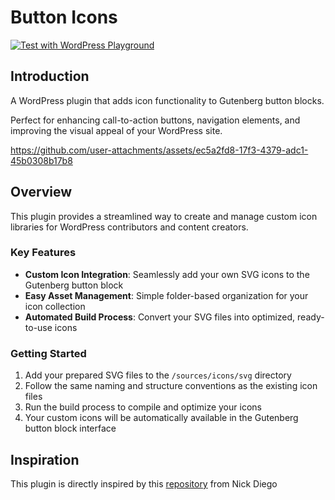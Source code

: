 # Button Icons

[![Test with WordPress Playground](https://img.shields.io/badge/Test%20with-WordPress%20Playground-0073aa?style=for-the-badge&logo=wordpress&logoColor=white)](https://playground.wordpress.net/?blueprint-url=https://raw.githubusercontent.com/maxpertici/button-icons/main/blueprint.json)

## Introduction
A WordPress plugin that adds icon functionality to Gutenberg button blocks.

Perfect for enhancing call-to-action buttons, navigation elements, and improving the visual appeal of your WordPress site.


https://github.com/user-attachments/assets/ec5a2fd8-17f3-4379-adc1-45b0308b17b8


## Overview
This plugin provides a streamlined way to create and manage custom icon libraries for WordPress contributors and content creators.

### Key Features
- **Custom Icon Integration**: Seamlessly add your own SVG icons to the Gutenberg button block
- **Easy Asset Management**: Simple folder-based organization for your icon collection
- **Automated Build Process**: Convert your SVG files into optimized, ready-to-use icons

### Getting Started
1. Add your prepared SVG files to the `/sources/icons/svg` directory
2. Follow the same naming and structure conventions as the existing icon files
3. Run the build process to compile and optimize your icons
4. Your custom icons will be automatically available in the Gutenberg button block interface

## Inspiration

This plugin is directly inspired by this [repository](https://github.com/ndiego/enable-button-icons) from Nick Diego
